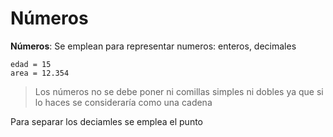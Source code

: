 # Números

**Números**: Se emplean para representar numeros: enteros, decimales

```text
edad = 15
area = 12.354
```

> Los números no se debe poner ni comillas simples ni dobles ya que si lo haces se consideraría como una cadena

Para separar los deciamles se emplea el punto

